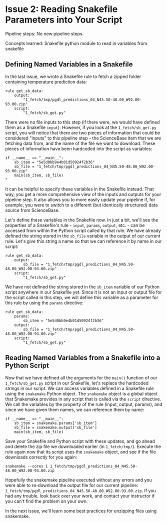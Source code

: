 # Issue 2: Reading Snakefile Parameters into Your Script

Pipeline steps: No new pipeline steps.

Concepts learned: Snakefile python module to read in variables from snakefile

## Defining Named Variables in a Snakefile
In the last issue, we wrote a Snakefile rule to fetch a zipped folder containing temperature prediction data:
```
rule get_sb_data:
    output:
        "1_fetch/tmp/pgdl_predictions_04_N45.50-48.00_W92.00-93.00.zip"
    script:
        "1_fetch/sb_get.py"
```

There were no file inputs to this step (if there were, we would have defined them as a Snakefile `input`). However, if you look at the `1_fetch/sb_get.py` script, you will notice that there are two pieces of information that could be considered "inputs" to this pipeline step - the ScienceBase item that we are fetching data from, and the name of the file we want to download. These pieces of information have been hardcoded into the script as variables:
```
if __name__ == "__main__":
    sb_item = "5e5d0bb9e4b01d50924f2b36"
    sb_file = "1_fetch/tmp/pgdl_predictions_04_N45.50-48.00_W92.00-93.00.zip"
    main(sb_item, sb_file)
"
```

It can be helpful to specify these variables in the Snakefile instead. That way, you get a more comprehensive view of the inputs and outputs for your pipeline step. It also allows you to more easily update your pipeline if, for example, you were to switch to a different (but identically structured) data source from ScienceBase.

Let's define these variables in the Snakefile now. In just a bit, we'll see the properties of a Snakefile's rule - `input`, `params`, `output`, etc. - can be accessed from within the Python script called by that rule. We have already defined the string stored in the `sb_file` variable in the output of our current rule. Let's give this string a name so that we can reference it by name in our script:
```
rule get_sb_data:
    output:
        sb_file = "1_fetch/tmp/pgdl_predictions_04_N45.50-48.00_W92.00-93.00.zip"
    script:
        "1_fetch/sb_get.py"
```

We have not defined the string stored in the `sb_item` variable of our Python script anywhere in our Snakefile yet. Since it is not an input or output file for the script called in this step, we will define this variable as a parameter for this rule by using the `params` directive:
```
rule get_sb_data:
    params:
        sb_item = "5e5d0bb9e4b01d50924f2b36"
    output:
        sb_file = "1_fetch/tmp/pgdl_predictions_04_N45.50-48.00_W92.00-93.00.zip"
    script:
        "1_fetch/sb_get.py"
```

## Reading Named Variables from a Snakefile into a Python Script
Now that we have defined all the arguments for the `main()` function of our `1_fetch/sb_get.py` script in our Snakefile, let's replace the hardcoded strings in our script. We can access variables defined in a Snakefile rule using the `snakemake` Python object. The `snakemake` object is a global object that Snakemake provides in any script that is called via the `script` directive. We call the variables by the property of the rule (input, output, params), and since we have given them names, we can reference them by name:
```
if __name__ == "__main__":
    sb_item = snakemake.params['sb_item']
    sb_file = snakemake.output['sb_file']
    main(sb_item, sb_file)
```

Save your Snakefile and Python script with these updates, and go ahead and delete the zip file we downloaded earlier (in `1_fetch/tmp/`). Execute the rule again now that its script uses the `snakemake` object, and see if the file downloads correctly for you again:
```
snakemake --cores 1 1_fetch/tmp/pgdl_predictions_04_N45.50-48.00_W92.00-93.00.zip
```

Hopefully the snakemake pipeline executed without any errors and you were able to re-download the output file for our current pipeline: `1_fetch/tmp/pgdl_predictions_04_N45.50-48.00_W92.00-93.00.zip`. If you had any trouble, look back over your work, and contact your instructor if you can't find the problem on your own.

In the next issue, we'll learn some best practices for unzipping files using snakemake.
